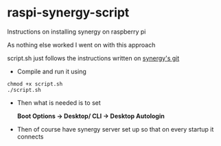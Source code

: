 # raspi-synergy-script
Instructions on installing synergy on raspberry pi 

As nothing else worked I went on with this approach

script.sh just follows the instructions written on [synergy's git](https://github.com/symless/synergy-core/wiki/Compiling-Legacy-v1.3.5-to-v1.8)

* Compile and run it using

```
chmod +x script.sh
./script.sh
```

* Then what is needed is to set

  **Boot Options -> Desktop/ CLI -> Desktop Autologin**

* Then of course have synergy server set up so that on every startup it connects

